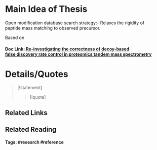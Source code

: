 # Main Idea of Thesis

Open modification database search strategy:- Relaxes the rigidity of peptide mass matching to observed precursor.

Based on 



#### Doc Link: [Re-investigating the correctness of decoy-based false **discovery** rate control in proteomics tandem **mass spectrometry**](https://www.biorxiv.org/content/10.1101/2023.06.21.546013.abstract)


# Details/Quotes

> [!statement] 
> 
> >[!quote]




## Related Links

## Related Reading



#### Tags: #research #reference 